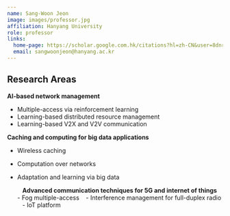 ```yaml
---
name: Sang-Woon Jeon
image: images/professor.jpg
affiliation: Hanyang University
role: professor
links:
  home-page: https://scholar.google.com.hk/citations?hl=zh-CN&user=8dnrnzsAAAAJ
  email: sangwoonjeon@hanyang.ac.kr
---
```

## Research Areas

**AI-based network management**
- Multiple-access via reinforcement learning
- Learning-based distributed resource management
- Learning-based V2X and V2V communication

**Caching and computing for big data applications**
- Wireless caching
- Computation over networks
- Adaptation and learning via big data

  &nbsp;&nbsp; **Advanced communication techniques for 5G and internet of things**
  &nbsp;&nbsp; - Fog multiple-access
  &nbsp;&nbsp; - Interference management for full-duplex radio
  &nbsp;&nbsp; - IoT platform



